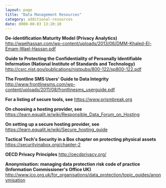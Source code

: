 ```yaml
---
layout: page
title: "Data Management Resources"
category: additional-resources
date: 0000-08-03 13:20:10
---
```

**De-identification Maturity Model (Privacy Analytics)**
http://waelhassan.com/wp-content/uploads/2013/06/DMM-Khaled-El-Emam-Wael-Hassan.pdf

**Guide to Protecting the Confidentiality of Personally Identifiable Information (National Institute of Standards and Technology)**
http://csrc.nist.gov/publications/nistpubs/800-122/sp800-122.pdf

**The Frontline SMS Users' Guide to Data Integrity**
http://www.frontlinesms.com/wp-content/uploads/2011/08/frontlinesms_userguide.pdf

**For a listing of secure tools, see**
https://www.prismbreak.org

**On choosing a hosting provider, see**
https://learn.equalit.ie/wiki/Responsible_Data_Forum_on_Hosting

**On setting up a secure hosting provider, see**
https://learn.equalit.ie/wiki/Secure_hosting_guide

**Tactical Tech's Security in a Box chapter on protecting physical assets**
https://securityinabox.org/chapter-2

**OECD Privacy Principles**
http://oecdprivacy.org/

**Anonymisation: managing data protection risk code of practice (Information Commissioner's Office UK)**
http://www.ico.org.uk/for_organisations/data_protection/topic_guides/anonymisation
